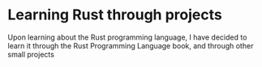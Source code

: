 # Learning Rust through projects

Upon learning about the Rust programming language, I have decided to learn it through the Rust Programming Language book, and through other small projects
